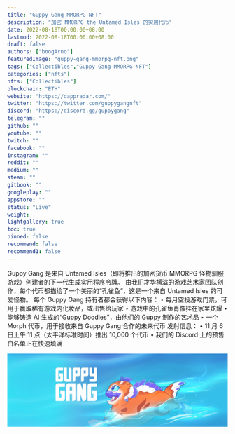 ```yaml
---
title: "Guppy Gang MMORPG NFT"
description: "加密 MMORPG the Untamed Isles 的实用代币"
date: 2022-08-18T00:00:00+08:00
lastmod: 2022-08-18T00:00:00+08:00
draft: false
authors: ["boogArno"]
featuredImage: "guppy-gang-mmorpg-nft.png"
tags: ["Collectibles","Guppy Gang MMORPG NFT"]
categories: ["nfts"]
nfts: ["Collectibles"]
blockchain: "ETH"
website: "https://dappradar.com/"
twitter: "https://twitter.com/guppygangnft"
discord: "https://discord.gg/guppygang"
telegram: ""
github: ""
youtube: ""
twitch: ""
facebook: ""
instagram: ""
reddit: ""
medium: ""
steam: ""
gitbook: ""
googleplay: ""
appstore: ""
status: "Live"
weight: 
lightgallery: true
toc: true
pinned: false
recommend: false
recommend1: false
---
```

Guppy Gang 是来自 Untamed Isles（即将推出的加密货币 MMORPG 怪物驯服游戏）创建者的下一代生成实用程序令牌。
由我们才华横溢的游戏艺术家团队创作，每个代币都描绘了一个美丽的“孔雀鱼”，这是一个来自 Untamed Isles 的可爱怪物。
每个 Guppy Gang 持有者都会获得以下内容：
‣ 每月空投游戏门票，可用于赢取稀有游戏内化妆品，或出售给玩家
‣ 游戏中的孔雀鱼肖像挂在家里炫耀
‣ 能够铸造 AI 生成的“Guppy Doodles”，由他们的 Guppy 制作的艺术品
‣ 一个 Morph 代币，用于接收来自 Guppy Gang 合作的未来代币
发射信息：
• 11 月 6 日上午 11 点（太平洋标准时间）推出 10,000 个代币
• 我们的 Discord 上的预售白名单正在快速填满

![1080x360](1080x360.jpg)